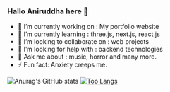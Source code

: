 ### Hallo Aniruddha here 👋
- 🔭 I’m currently working on : My portfolio website
- 🌱 I’m currently learning : three.js, next.js, react.js
- 👯 I’m looking to collaborate on : web projects
- 🤔 I’m looking for help with : backend technologies
- 💬 Ask me about : music, horror and many more.
- ⚡ Fun fact:  Anxiety creeps me.

![Anurag's GitHub stats](https://github-readme-stats.vercel.app/api?username=Anisalunke&show_icons=true&theme=radical)
[![Top Langs](https://github-readme-stats.vercel.app/api/top-langs/?username=Anisalunke&layout=compact)](https://github.com/anuraghazra/github-readme-stats)

